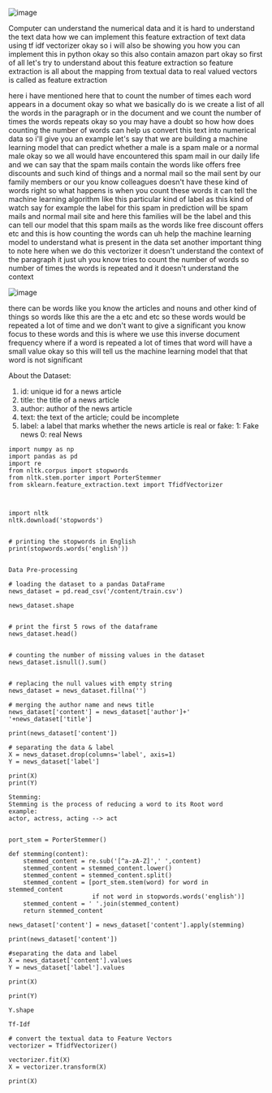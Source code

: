 ![image](https://github.com/user-attachments/assets/21d3d376-f946-4203-9d46-3363e99b73f8)

Computer can understand the numerical data and it is hard to understand the text data 
how we can implement this feature extraction of text data using tf idf vectorizer okay so i will also be showing you how you
can implement this in python okay so this also contain amazon part okay so first of all let's try to understand about this feature extraction so feature extraction is all about the mapping from textual data to real valued vectors is called as feature extraction

here i have mentioned here that to count the number of times each word appears in a document okay so what we basically do is we create a list of all the words in the paragraph or in the document and we count the number of times the words repeats okay so you may have a doubt so how how does counting the number of words can help us convert this text into numerical data so i'll give you an example let's say that we are building a machine learning model that can predict whether a male is a
spam male or a normal male okay so we all would have encountered this spam mail in our daily life and we can say that the spam mails contain the words like offers free discounts and such kind of things and a normal mail so the mail sent by our family members or our you know colleagues doesn't have these kind of words right so what happens is when you count these words it can tell the machine learning algorithm like this particular kind of label as this kind of watch say for example the label for this spam in prediction will
be spam mails and normal mail site and here this families will be the label and this can tell our model that this spam mails as the words like free discount offers etc and this is how counting the words can uh help the machine learning model to understand what is present in the data set
another important thing to note here when we do this vectorizer it doesn't understand the context of the paragraph it just uh you know tries to count the number of words so number of times the words is repeated and it doesn't understand the context

![image](https://github.com/user-attachments/assets/d971916a-d4c5-4145-9426-fcf9a3372e83)

there can be words like you know the articles and nouns and other kind of things so words like this are the a etc and etc so these words would be repeated a lot of time and we don't want to give a significant you know focus to these words and this is where we use this inverse document frequency where if a word is repeated a lot of times that word will have a small value okay so this will tell us the machine learning model that that word is not significant 

About the Dataset:
1. id: unique id for a news article
2. title: the title of a news article
3. author: author of the news article
4. text: the text of the article; could be incomplete
5. label: a label that marks whether the news article is real or fake:
           1: Fake news
           0: real News
```
import numpy as np
import pandas as pd
import re
from nltk.corpus import stopwords
from nltk.stem.porter import PorterStemmer
from sklearn.feature_extraction.text import TfidfVectorizer



import nltk
nltk.download('stopwords')


# printing the stopwords in English
print(stopwords.words('english'))


Data Pre-processing

# loading the dataset to a pandas DataFrame
news_dataset = pd.read_csv('/content/train.csv')

news_dataset.shape


# print the first 5 rows of the dataframe
news_dataset.head()


# counting the number of missing values in the dataset
news_dataset.isnull().sum()


# replacing the null values with empty string
news_dataset = news_dataset.fillna('')

# merging the author name and news title
news_dataset['content'] = news_dataset['author']+' '+news_dataset['title']

print(news_dataset['content'])

# separating the data & label
X = news_dataset.drop(columns='label', axis=1)
Y = news_dataset['label']

print(X)
print(Y)

Stemming:
Stemming is the process of reducing a word to its Root word
example:
actor, actress, acting --> act


port_stem = PorterStemmer()

def stemming(content):
    stemmed_content = re.sub('[^a-zA-Z]',' ',content)
    stemmed_content = stemmed_content.lower()
    stemmed_content = stemmed_content.split()
    stemmed_content = [port_stem.stem(word) for word in stemmed_content 
                       if not word in stopwords.words('english')]
    stemmed_content = ' '.join(stemmed_content)
    return stemmed_content

news_dataset['content'] = news_dataset['content'].apply(stemming)

print(news_dataset['content'])

#separating the data and label
X = news_dataset['content'].values
Y = news_dataset['label'].values

print(X)

print(Y)

Y.shape

Tf-Idf

# convert the textual data to Feature Vectors
vectorizer = TfidfVectorizer()

vectorizer.fit(X)
X = vectorizer.transform(X)

print(X)


```
